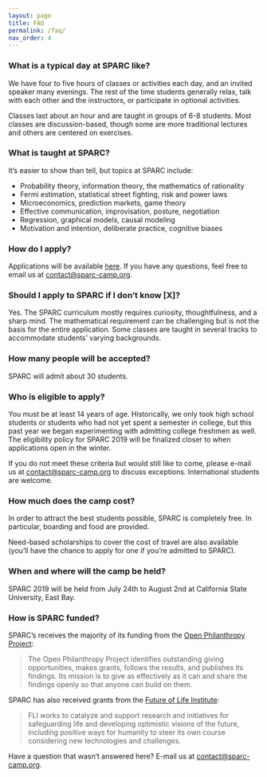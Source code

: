 ```yaml
---
layout: page
title: FAQ
permalink: /faq/
nav_order: 4
---
```


### What is a typical day at SPARC like?
We have four to five hours of classes or activities each day, and an invited speaker many evenings. The rest of the time students generally relax, talk with each other and the instructors, or participate in optional activities.

Classes last about an hour and are taught in groups of 6-8 students. Most classes are discussion-based, though some are more traditional lectures and others are centered on exercises.

### What is taught at SPARC?
It’s easier to show than tell, but topics at SPARC include:
* Probability theory, information theory, the mathematics of rationality
* Fermi estimation, statistical street fighting, risk and power laws
* Microeconomics, prediction markets, game theory
* Effective communication, improvisation, posture, negotiation
* Regression, graphical models, causal modeling
* Motivation and intention, deliberate practice, cognitive biases

### How do I apply?
Applications will be available [here]({{"/apply/"}}). If you have any questions, feel free to email us at contact@sparc-camp.org.

### Should I apply to SPARC if I don’t know [X]?
Yes. The SPARC curriculum mostly requires curiosity, thoughtfulness, and a sharp mind. The mathematical requirement can be challenging but is not the basis for the entire application. Some classes are taught in several tracks to accommodate students’ varying backgrounds.

### How many people will be accepted?
SPARC will admit about 30 students.

### Who is eligible to apply?
You must be at least 14 years of age. Historically, we only took high school students or students who had not yet spent a semester in college, but this past year we began experimenting with admitting college freshmen as well. The eligibility policy for SPARC 2019 will be finalized closer to when applications open in the winter.

If you do not meet these criteria but would still like to come, please e-mail us at contact@sparc-camp.org to discuss exceptions. International students are welcome.

### How much does the camp cost?
In order to attract the best students possible, SPARC is completely free. In particular, boarding and food are provided.

Need-based scholarships to cover the cost of travel are also available (you’ll have the chance to apply for one if you’re admitted to SPARC).

### When and where will the camp be held?
SPARC 2019 will be held from July 24th to August 2nd at California State University, East Bay.

### How is SPARC funded?
SPARC’s receives the majority of its funding from the [Open Philanthropy Project]({{"https://www.openphilanthropy.org/about"}}):
> The Open Philanthropy Project identifies outstanding giving opportunities, makes grants, follows the results, and publishes its findings. Its mission is to give as effectively as it can and share the findings openly so that anyone can build on them.

SPARC has also received grants from the [Future of Life Institute]({{"https://futureoflife.org/team/"}}):
> FLI works to catalyze and support research and initiatives for safeguarding life and developing optimistic visions of the future, including positive ways for humanity to steer its own course considering new technologies and challenges.

Have a question that wasn’t answered here? E-mail us at contact@sparc-camp.org.
